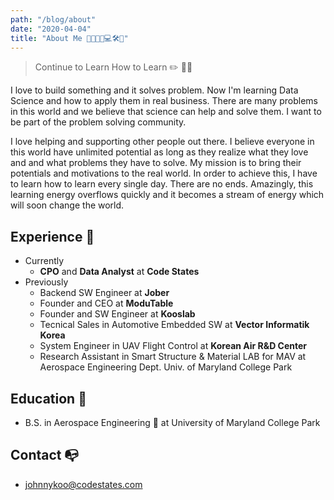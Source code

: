 ```yaml
---
path: "/blog/about"
date: "2020-04-04"
title: "About Me 👨🏻‍🔬🔬💻🛠️🔩"
---
```

> Continue to Learn How to Learn ✏️ 🏃‍♂️

I love to build something and it solves problem. Now I'm learning Data Science and how to apply them in real business.
There are many problems in this world and we believe that science can help and solve them. I want to be part of the problem solving community. 

I love helping and supporting other people out there. I believe everyone in this world have unlimited potential as long as they realize what they love and and what problems they have to solve. My mission is to bring their potentials and motivations to the real world. In order to achieve this, I have to learn how to learn every single day. There are no ends. Amazingly, this learning energy overflows quickly and it becomes a stream of energy which will soon change the world.
## Experience 🥋
- Currently
  - **CPO** and **Data Analyst** at **Code States**
- Previously
  - Backend SW Engineer at **Jober**
  - Founder and CEO at **ModuTable**
  - Founder and SW Engineer at **Kooslab**
  - Tecnical Sales in Automotive Embedded SW at **Vector Informatik Korea**
  - System Engineer in UAV Flight Control at **Korean Air R&D Center**
  - Research Assistant in Smart Structure & Material LAB for MAV at Aerospace Engineering Dept. Univ. of Maryland College Park

## Education 🏫
- B.S. in Aerospace Engineering 🚀 at University of Maryland College Park

## Contact 📭
- johnnykoo@codestates.com